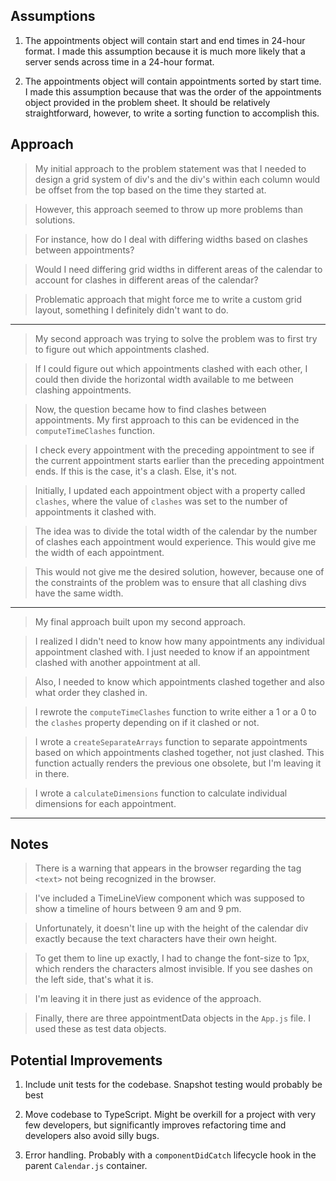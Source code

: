 ## Assumptions

1. The appointments object will contain start and end times in 24-hour format. I made this assumption because it is much more likely that a server sends across time in a 24-hour format. 

2. The appointments object will contain appointments sorted by start time. I made this assumption because that was the order of the appointments object provided in the problem sheet. It should be relatively straightforward, however, to write a sorting function to accomplish this. 

## Approach

>My initial approach to the problem statement was that I needed to design a grid system of div's and the div's within each column would be offset from the top based on the time they started at. 

>However, this approach seemed to throw up more problems than solutions. 

>For instance, how do I deal with differing widths based on clashes between appointments? 

>Would I need differing grid widths in different areas of the calendar to account for clashes in different areas of the calendar?

>Problematic approach that might force me to write a custom grid layout, something I definitely didn't want to do. 

***

>My second approach was trying to solve the problem was to first try to figure out which appointments clashed. 

>If I could figure out which appointments clashed with each other, I could then divide the horizontal width available to me between clashing appointments. 

>Now, the question became how to find clashes between appointments. My first approach to this can be evidenced in the ```computeTimeClashes``` function. 

>I check every appointment with the preceding appointment to see if the current appointment starts earlier than the preceding appointment ends. If this is the case, it's a clash. Else, it's not. 

>Initially, I updated each appointment object with a property called ```clashes```, where the value of ```clashes``` was set to the number of appointments it clashed with. 

>The idea was to divide the total width of the calendar by the number of clashes each appointment would experience. This would give me the width of each appointment. 

>This would not give me the desired solution, however, because one of the constraints of the problem was to ensure that all clashing divs have the same width. 

***

>My final approach built upon my second approach. 

>I realized I didn't need to know how many appointments any individual appointment clashed with. I just needed to know if an appointment clashed with another appointment at all. 

>Also, I needed to know which appointments clashed together and also what order they clashed in. 

>I rewrote the ```computeTimeClashes``` function to write either a 1 or a 0 to the ```clashes``` property depending on if it clashed or not. 

>I wrote a ```createSeparateArrays``` function to separate appointments based on which appointments clashed together, not just clashed. This function actually renders the previous one obsolete, but I'm leaving it in there. 

>I wrote a ```calculateDimensions``` function to calculate individual dimensions for each appointment. 

***

## Notes

>There is a warning that appears in the browser regarding the tag ```<text>``` not being recognized in the browser. 

>I've included a TimeLineView component which was supposed to show a timeline of hours between 9 am and 9 pm. 

>Unfortunately, it doesn't line up with the height of the calendar div exactly because the text characters have their own height. 

>To get them to line up exactly, I had to change the font-size to 1px, which renders the characters almost invisible. If you see dashes on the left side, that's what it is. 

>I'm leaving it in there just as evidence of the approach.

>Finally, there are three appointmentData objects in the ```App.js``` file. I used these as test data objects. 

## Potential Improvements

1. Include unit tests for the codebase. Snapshot testing would probably be best

2. Move codebase to TypeScript. Might be overkill for a project with very few developers, but significantly improves refactoring time and developers also avoid silly bugs. 

3. Error handling. Probably with a ```componentDidCatch``` lifecycle hook in the parent ```Calendar.js``` container. 